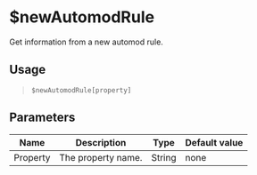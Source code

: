 # $newAutomodRule
Get information from a new automod rule.
## Usage
> `$newAutomodRule[property]`
## Parameters
|   Name   |    Description     |  Type  | Default value |
|----------|--------------------|--------|---------------|
| Property | The property name. | String | none          |
